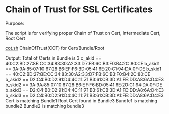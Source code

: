 # Chain of Trust for SSL Certificates

Purpose:

 The script is for verifying proper Chain of Trust on Cert, Intermediate Cert, Root Cert 
 
[cot.sh](cot.sh) ChainOfTrust(COT) for Cert/Bundle/Root 

Output:
Total of Certs in Bundle is  3
c_akid == 40:C2:BD:27:8E:CC:34:83:30:A2:33:D7:FB:6C:B3:F0:B4:2C:80:CE
b_akid1 == 3A:9A:85:07:10:67:28:B6:EF:F6:BD:05:41:6E:20:C1:94:DA:0F:DE
b_skid1 == 40:C2:BD:27:8E:CC:34:83:30:A2:33:D7:FB:6C:B3:F0:B4:2C:80:CE
b_akid2 == D2:C4:B0:D2:91:D4:4C:11:71:B3:61:CB:3D:A1:FE:DD:A8:6A:D4:E3
b_skid2 == 3A:9A:85:07:10:67:28:B6:EF:F6:BD:05:41:6E:20:C1:94:DA:0F:DE
b_akid3 == D2:C4:B0:D2:91:D4:4C:11:71:B3:61:CB:3D:A1:FE:DD:A8:6A:D4:E3
b_skid3 == D2:C4:B0:D2:91:D4:4C:11:71:B3:61:CB:3D:A1:FE:DD:A8:6A:D4:E3
Cert is matching Bundle1
Root Cert found in Bundle3
Bundle1 is matching bundle2
Bundle2 is matching bundle3